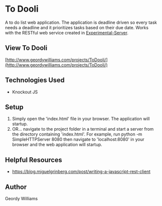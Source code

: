 # To Dooli
A to do list web application. The application is deadline driven so every task needs a deadline and it prioritizes tasks based on their due date. Works with the RESTful web service created in [Experimental-Server](http://www.github.com/geordyp/Experimental-Server).

## View To Dooli
[http://www.geordywilliams.com/projects/ToDooli/](http://www.geordywilliams.com/projects/ToDooli/)

## Technologies Used
* Knockout JS

## Setup
1. Simply open the 'index.html' file in your browser. The application will startup.
2. OR... navigate to the project folder in a terminal and start a server from the directory containing 'index.html'. For example, run python -m SimpleHTTPServer 8080 then navigate to 'localhost:8080' in your browser and the web application will startup.

## Helpful Resources
* https://blog.miguelgrinberg.com/post/writing-a-javascript-rest-client

## Author
Geordy Williams
